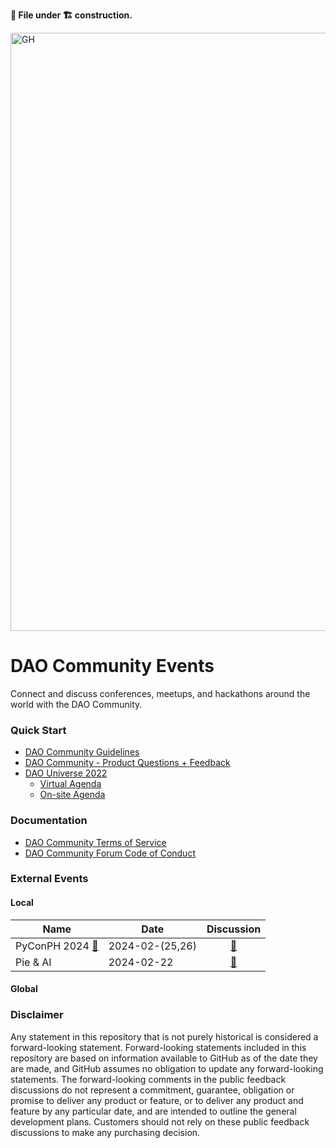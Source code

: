 **📄 File under 🏗 construction.**

<img width="957" alt="GH" src="https://user-images.githubusercontent.com/49915749/196942213-b763661c-63d8-40df-8ef8-47759561dddf.png">


# DAO Community Events

Connect and discuss conferences, meetups, and hackathons around the world with the DAO Community.

### Quick Start

* [DAO Community Guidelines](https://docs.github.com/en/site-policy/github-terms/github-community-guidelines)
* [DAO Community - Product Questions + Feedback](https://github.com/orgs/community/discussions) 
* [DAO Universe 2022](https://githubuniverse.com/)
   * [Virtual Agenda](https://githubuniverse.com/events/detail/virtual-schedule)
   * [On-site Agenda](https://githubuniverse.com/events/detail/on-site-schedule)
   

### Documentation

* [DAO Community Terms of Service](https://docs.github.com/en/site-policy/github-terms/github-terms-of-service)
* [DAO Community Forum Code of Conduct](https://docs.github.com/en/site-policy/github-terms/github-community-forum-code-of-conduct)

### External Events

[\\]: # "Add external events here."

#### Local

| Name | Date | Discussion |
| -- | -- | :--: |
| PyConPH 2024 [🔗](https://pycon-2024.python.ph/) | 2024-02-(25,26) | [🙌](https://github.com/DAO-Community/Events/discussions/9) |
| Pie & AI | 2024-02-22 | [🙌](https://github.com/DAO-Community/Events/discussions/8) |

[\\]: # "| DevCon 2024 [🔗‍💥] | ? | ? |"

#### Global

[\\]: # "| GitHub Universe 2024 [🔗‍💥]() | ? | ? |"
[\\]: # "| SUSE Con 2024 [🔗‍💥]() | ? | ? |"
[\\]: # "| Advent of Code 2024 [🔗‍💥]() | ? | ? |"

[\\]: # "Check [The Linux Foundation Events Calendar | Upcoming Events](https://events.linuxfoundation.org/about/calendar/)"

### Disclaimer

Any statement in this repository that is not purely historical is considered a forward-looking statement. Forward-looking statements included in this repository are based on information available to GitHub as of the date they are made, and GitHub assumes no obligation to update any forward-looking statements. The forward-looking comments in the public feedback discussions do not represent a commitment, guarantee, obligation or promise to deliver any product or feature, or to deliver any product and feature by any particular date, and are intended to outline the general development plans. Customers should not rely on these public feedback discussions to make any purchasing decision.

[\\]: # "EOF"
